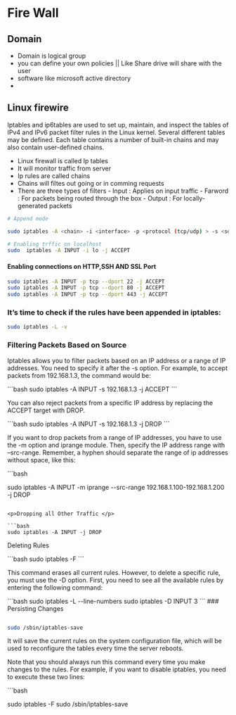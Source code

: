 # Fire Wall 

##  Domain
 - Domain is logical   group 
 - you can define your own policies || Like Share drive will share with the user 
 - software like microsoft active directory 
 - 

## Linux firewire
 
<p>
 Iptables  and  ip6tables  are  used to set up, maintain, and inspect the tables of IPv4 and IPv6 packet filter rules in the Linux kernel.  Several
       different tables may be defined.  Each table contains a number of built-in chains and may also contain user-defined chains.


 </p>

 - Linux firewall is called Ip tables
 - It will monitor traffic from server
 - Ip rules are called chains
 - Chains will filtes out going or in comming requests
 - There are three types of filters
		- Input : Applies on input traffic
		- Farword : For packets being routed through the box 
		- Output : For locally-generated packets
```bash
# Append mode

sudo iptables -A <chain> -i <interface> -p <protocol (tcp/udp) > -s <source> --dport <port no.>  -j <target>

# Enabling trffic on localhost
sudo  iptables -A INPUT -i lo -j ACCEPT

``` 
#### Enabling connections on HTTP,SSH AND SSL Port

```bash
sudo iptables -A INPUT -p tcp --dport 22 -j ACCEPT
sudo iptables -A INPUT -p tcp --dport 80 -j ACCEPT
sudo iptables -A INPUT -p tcp --dport 443 -j ACCEPT

```
### It’s time to check if the rules have been appended in iptables:

```bash
sudo iptables -L -v
```
### Filtering Packets Based on Source

<p>  

Iptables allows you to filter packets based on an IP address or a range of IP addresses. You need to specify it after the -s option. For example, to accept packets from 192.168.1.3, the command would be:
</p>
```bash
sudo iptables -A INPUT -s 192.168.1.3 -j ACCEPT
```
<p>
You can also reject packets from a specific IP address by replacing the ACCEPT target with DROP.
</p>
```bash
sudo iptables -A INPUT -s 192.168.1.3 -j DROP
```

<p>
If you want to drop packets from a range of IP addresses, you have to use the -m option and iprange module. Then, specify the IP address range with –src-range. Remember, a hyphen should separate the range of ip addresses without space, like this:
</p>
```bash

sudo iptables -A INPUT -m iprange --src-range 192.168.1.100-192.168.1.200 -j DROP
```

<p>Dropping all Other Traffic </p>

```bash
sudo iptables -A INPUT -j DROP
```
<p>

Deleting Rules
 </p>
```bash
sudo iptables -F
```

<p> 
This command erases all current rules. However, to delete a specific rule, you must use the -D option. First, you need to see all the available rules by entering the following command:
</p>
```bash
sudo iptables -L --line-numbers
sudo iptables -D INPUT 3
```
### Persisting Changes

```bash

sudo /sbin/iptables-save

```
<p>
It will save the current rules on the system configuration file, which will be used to reconfigure the tables every time the server reboots.

Note that you should always run this command every time you make changes to the rules. For example, if you want to disable iptables, you need to execute these two lines:
 </p>
```bash

sudo iptables -F
sudo /sbin/iptables-save
```
